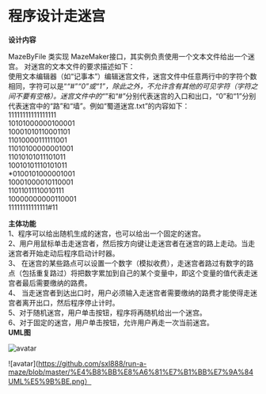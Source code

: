  
# 程序设计走迷宫
**设计内容**

MazeByFile 类实现 MazeMaker接口，其实例负责使用一个文本文件给出一个迷宫。
对迷宫的文本文件的要求描述如下：                                                                                                             
使用文本编辑器（如“记事本”）编辑迷宫文件，迷宫文件中任意两行中的字符个数相同，字符可以是“*“#”“0”或“1”，除此之外，不允许含有其他的可见字符（字符之间不要有空格）。迷宫文件中的“*”和“#”分别代表迷宫的入口和出口，“0”和“1”分别代表迷宫中的“路”和“墙”。例如“蜀道迷宫.txt”的内容如下：                          
11111111111111111                                                                                                                         
10101000000100001                                                                                                                         
10001010110001101                                                                                                                         
11010000111111001                                                                                                                         
11010100000001001                                                                                                                         
11010101011101011                                                                                                                         
10010101110101011                                                                                                                         
*0100101000001001                                                                                                                         
10001000010110001                                                                                                                         
11011011110010111                                                                                                                         
10000000000110001                                                                                                                         
11111111111111#11                                                                                                                         

**主体功能**                                                                                                                                
1、程序可以给出随机生成的迷宫，也可以给出一个固定的迷宫。                                                                                       
2、用户用鼠标单击走迷宫者，然后按方向键让走迷宫者在迷宫的路上走动。当走迷宫者开始走动后程序启动计时器。                                             
3、 在迷宫的某些路点可以设置一个数字（模拟收费），走迷宫者路过有数字的路点（包括重复路过）将把数字累加到自己的某个变量中，即这个变量的值代表走迷宫者最后需要缴纳的路费。                                                                                                                            
4、 当走迷宫者到达出口时，用户必须输入走迷宫者需要缴纳的路费才能使得走迷宫者离开出口，然后程序停止计时。                                             
5、对于随机迷宫，用户单击按钮，程序将再随机给出一个迷宫。                                                                                       
6、对于固定的迷宫，用户单击按钮，允许用户再走一次当前迷宫。                                                                                     
**UML图**

![avatar](https://github.com/sxl888/run-a-maze/blob/master/%E4%B8%BB%E8%A6%81%E7%B4%AF%E7%9A%84UML%E5%9B%BE1.png)

![avatar](https://github.com/sxl888/run-a-maze/blob/master/%E4%B8%BB%E8%A6%81%E7%B1%BB%E7%9A%84UML%E5%9B%BE.png）
